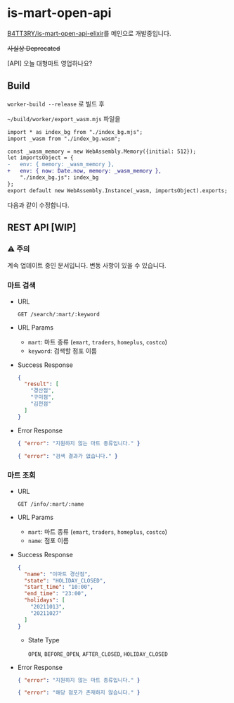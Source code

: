 # is-mart-open-api

[B4TT3RY/is-mart-open-api-elixir](https://github.com/B4TT3RY/is-mart-open-api-elixir)를 메인으로 개발중입니다.

~~사실상 Deprecated~~

[API] 오늘 대형마트 영업하나요?

## Build

`worker-build --release` 로 빌드 후

`~/build/worker/export_wasm.mjs` 파일을

```diff
import * as index_bg from "./index_bg.mjs";
import _wasm from "./index_bg.wasm";

const _wasm_memory = new WebAssembly.Memory({initial: 512});
let importsObject = {
-   env: { memory: _wasm_memory },
+   env: { now: Date.now, memory: _wasm_memory },
    "./index_bg.js": index_bg
};
export default new WebAssembly.Instance(_wasm, importsObject).exports;
```

다음과 같이 수정합니다.

## REST API [WIP]

### :warning: 주의

계속 업데이트 중인 문서입니다. 변동 사항이 있을 수 있습니다.

### 마트 검색

- URL

  `GET /search/:mart/:keyword`

- URL Params
  
  - `mart`: 마트 종류 (`emart`, `traders`, `homeplus`, `costco`)
  - `keyword`: 검색할 점포 이름

- Success Response

  ```json
  {
    "result": [
      "경산점",
      "구미점",
      "김천점"
    ]
  }
  ```

- Error Response

  ```json
  { "error": "지원하지 않는 마트 종류입니다." }
  ```

  ```json
  { "error": "검색 결과가 없습니다." }
  ```

### 마트 조회

- URL

  `GET /info/:mart/:name`

- URL Params
  
  - `mart`: 마트 종류 (`emart`, `traders`, `homeplus`, `costco`)
  - `name`: 점포 이름

- Success Response

  ```json
  {
    "name": "이마트 경산점",
    "state": "HOLIDAY_CLOSED",
    "start_time": "10:00",
    "end_time": "23:00",
    "holidays": [
      "20211013",
      "20211027"
    ]
  }
  ```

  - State Type
  
    `OPEN`, `BEFORE_OPEN`, `AFTER_CLOSED`, `HOLIDAY_CLOSED`

- Error Response

  ```json
  { "error": "지원하지 않는 마트 종류입니다." }
  ```

  ```json
  { "error": "해당 점포가 존재하지 않습니다." }
  ```
